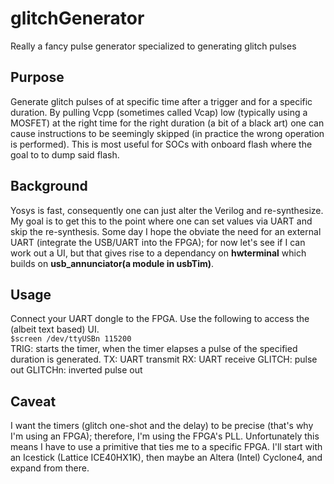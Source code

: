 # glitchGenerator
Really a fancy pulse generator specialized to generating glitch pulses
## Purpose
Generate glitch pulses of at specific time after a trigger and for a specific duration. By pulling Vcpp (sometimes called Vcap) low (typically using a MOSFET) at the right time for the right duration (a bit of a black art) one can cause instructions to be seemingly skipped (in practice the wrong operation is performed). This is most useful for SOCs with onboard flash where the goal to to dump said flash.
## Background
Yosys is fast, consequently one can just alter the Verilog and re-synthesize. My goal is to get this to the point where one can set values via UART and skip the re-synthesis. Some day I hope the obviate the need for an external UART (integrate the USB/UART into the FPGA); for now let's see if I can work out a UI, but that gives rise to a dependancy on **hwterminal** which builds on **usb_annunciator(a module in usbTim)**.
## Usage
Connect your UART dongle to the FPGA. Use the following to access the (albeit text based) UI.   
`$screen /dev/ttyUSBn 115200`  
TRIG: starts the timer, when the timer elapses a pulse of the specified duration is generated.
TX: UART transmit
RX: UART receive
GLITCH: pulse out
GLITCHn: inverted pulse out
## Caveat
I want the timers (glitch one-shot and the delay) to be precise (that's why I'm using an FPGA); therefore, I'm using the FPGA's PLL. Unfortunately this means I have to use a primitive that ties me to a specific FPGA. I'll start with an Icestick (Lattice ICE40HX1K), then maybe an Altera (Intel) Cyclone4, and expand from there. 

